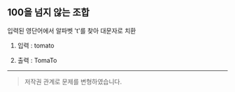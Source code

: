 ## 100을 넘지 않는 조합

입력된 영단어에서 알파벳 't'를 찾아 대문자로 치환

1. 입력 : tomato

2. 출력 : TomaTo

---

> 저작권 관계로 문제를 변형하였습니다.

